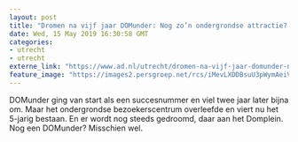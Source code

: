 ```yaml
---
layout: post
title: "Dromen na vijf jaar DOMunder: Nog zo’n ondergrondse attractie? Misschien wel"
date: Wed, 15 May 2019 16:30:58 GMT
categories: 
- utrecht 
- utrecht 
externe_link: "https://www.ad.nl/utrecht/dromen-na-vijf-jaar-domunder-nog-zo-n-ondergrondse-attractie-misschien-wel~a9b35b46/"
feature_image: "https://images2.persgroep.net/rcs/iMevLXDDBsuU3pWymAeiVtDHIfk/diocontent/146561748/_fitwidth/400/?appId=21791a8992982cd8da851550a453bd7f&quality=0.7"
---
```


DOMunder ging van start als een succesnummer en viel twee jaar later bijna om. Maar het ondergrondse bezoekerscentrum overleefde en viert nu het 5-jarig bestaan. En er wordt nog steeds gedroomd, daar aan het Domplein. Nog een DOMunder? Misschien wel.
